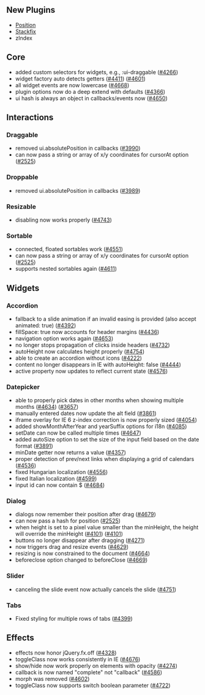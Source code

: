 <script>{
	"title": "jQuery UI 1.8a1 Changelog"
}</script>

## New Plugins

* [Position](http://wiki.jqueryui.com/Position)
* [Stackfix](http://wiki.jqueryui.com/Stackfix)
* zIndex

## Core

* added custom selectors for widgets, e.g., :ui-draggable ([#4266](http://bugs.jqueryui.com/ticket/4266))
* widget factory auto detects getters ([#4411](http://bugs.jqueryui.com/ticket/4411)) ([#4601](http://bugs.jqueryui.com/ticket/4601))
* all widget events are now lowercase ([#4668](http://bugs.jqueryui.com/ticket/4668))
* plugin options now do a deep extend with defaults ([#4366](http://bugs.jqueryui.com/ticket/4366))
* ui hash is always an object in callbacks/events now ([#4650](http://bugs.jqueryui.com/ticket/4650))

## Interactions

### Draggable

* removed ui.absolutePosition in callbacks ([#3990](http://bugs.jqueryui.com/ticket/3990))
* can now pass a string or array of x/y coordinates for cursorAt option ([#2525](http://bugs.jqueryui.com/ticket/2525))

### Droppable

* removed ui.absolutePosition in callbacks ([#3989](http://bugs.jqueryui.com/ticket/3989))

### Resizable

* disabling now works properly ([#4743](http://bugs.jqueryui.com/ticket/4743))

### Sortable

* connected, floated sortables work ([#4551](http://bugs.jqueryui.com/ticket/4551))
* can now pass a string or array of x/y coordinates for cursorAt option ([#2525](http://bugs.jqueryui.com/ticket/2525))
* supports nested sortables again ([#4611](http://bugs.jqueryui.com/ticket/4611))

## Widgets

### Accordion

* fallback to a slide animation if an invalid easing is provided (also accept animated: true) ([#4392](http://bugs.jqueryui.com/ticket/4392))
* fillSpace: true now accounts for header margins ([#4436](http://bugs.jqueryui.com/ticket/4436))
* navigation option works again ([#4653](http://bugs.jqueryui.com/ticket/4653))
* no longer stops propagation of clicks inside headers ([#4732](http://bugs.jqueryui.com/ticket/4732))
* autoHeight now calculates height properly ([#4754](http://bugs.jqueryui.com/ticket/4754))
* able to create an accordion without icons ([#4222](http://bugs.jqueryui.com/ticket/4222))
* content no longer disappears in IE with autoHeight: false ([#4444](http://bugs.jqueryui.com/ticket/4444))
* active property now updates to reflect current state ([#4576](http://bugs.jqueryui.com/ticket/4576))

### Datepicker

* able to properly pick dates in other months when showing multiple months ([#4634](http://bugs.jqueryui.com/ticket/4634)) ([#3657](http://bugs.jqueryui.com/ticket/3657))
* manually entered dates now update the alt field ([#3861](http://bugs.jqueryui.com/ticket/3861))
* iframe overlay for IE 6 z-index correction is now properly sized ([#4054](http://bugs.jqueryui.com/ticket/4054))
* added showMonthAfterYear and yearSuffix options for i18n ([#4085](http://bugs.jqueryui.com/ticket/4085))
* setDate can now be called multiple times ([#4647](http://bugs.jqueryui.com/ticket/4647))
* added autoSize option to set the size of the input field based on the date format ([#3891](http://bugs.jqueryui.com/ticket/3891))
* minDate getter now returns a value ([#4357](http://bugs.jqueryui.com/ticket/4357))
* proper detection of prev/next links when displaying a grid of calendars ([#4536](http://bugs.jqueryui.com/ticket/4536))
* fixed Hungarian localization ([#4556](http://bugs.jqueryui.com/ticket/4556))
* fixed Italian localization ([#4599](http://bugs.jqueryui.com/ticket/4599))
* input id can now contain $ ([#4684](http://bugs.jqueryui.com/ticket/4684))

### Dialog

* dialogs now remember their position after drag ([#4679](http://bugs.jqueryui.com/ticket/4679))
* can now pass a hash for position ([#2525](http://bugs.jqueryui.com/ticket/2525))
* when height is set to a pixel value smaller than the minHeight, the height will override the minHeight ([#4101](http://bugs.jqueryui.com/ticket/4101)) ([#4101](http://bugs.jqueryui.com/ticket/4101))
* buttons no longer disappear after dragging ([#4271](http://bugs.jqueryui.com/ticket/4271))
* now triggers drag and resize events ([#4629](http://bugs.jqueryui.com/ticket/4629))
* resizing is now constrained to the document ([#4664](http://bugs.jqueryui.com/ticket/4664))
* beforeclose option changed to beforeClose ([#4669](http://bugs.jqueryui.com/ticket/4669))

### Slider

* canceling the slide event now actually cancels the slide ([#4751](http://bugs.jqueryui.com/ticket/4751))

### Tabs

* Fixed styling for multiple rows of tabs ([#4399](http://bugs.jqueryui.com/ticket/4399))

## Effects

* effects now honor jQuery.fx.off ([#4328](http://bugs.jqueryui.com/ticket/4328))
* toggleClass now works consistently in IE ([#4676](http://bugs.jqueryui.com/ticket/4676))
* show/hide now work properly on elements with opacity ([#4274](http://bugs.jqueryui.com/ticket/4274))
* callback is now named "complete" not "callback" ([#4586](http://bugs.jqueryui.com/ticket/4586))
* morph was removed ([#4602](http://bugs.jqueryui.com/ticket/4602))
* toggleClass now supports switch boolean parameter ([#4722](http://bugs.jqueryui.com/ticket/4722))

